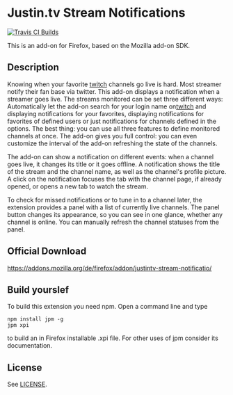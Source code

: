 # Justin.tv Stream Notifications
[![Travis CI Builds](https://travis-ci.org/freaktechnik/justintv-stream-notifications.svg)](https://travis-ci.org/freaktechnik/justintv-stream-notifications)

This is an add-on for Firefox, based on the Mozilla add-on SDK.

## Description

Knowing when your favorite [twitch](http://twitch.tv) channels go live is hard. Most streamer notify their fan base via twitter. This add-on displays a notification when a streamer goes live.
The streams monitored can be set three different ways:
Automatically let the add-on search for your login name on[twitch](http://twitch.tv) and displaying notifications for your favorites, displaying notifications for favorites of defined users or just notifications for channels defined in the options. The best thing: you can use all three features to define monitored channels at once.
The add-on gives you full control: you can even customize the interval of the add-on refreshing the state of the channels.

The add-on can show a notification on different events: when a channel goes live, it changes its title or it goes offline.
A notification shows the title of the stream and the channel name, as well as the channel's profile picture. A click on the notification focuses the tab with the channel page, if already opened, or opens a new tab to watch the stream.

To check for missed notifications or to tune in to a channel later, the extension provides a panel with a list of currently live channels. The panel button changes its appearance, so you can see in one glance, whether any channel is online. You can manually refresh the channel statuses from the panel.

## Official Download

https://addons.mozilla.org/de/firefox/addon/justintv-stream-notificatio/

## Build yourslef

To build this extension you need npm. Open a command line and type
```
npm install jpm -g
jpm xpi
```
to build an in Firefox installable .xpi file. For other uses of jpm consider its documentation.

## License

See [LICENSE](LICENSE).
